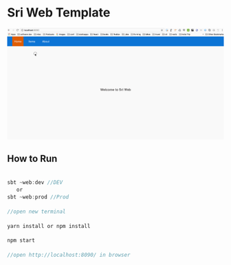 # Sri Web Template

![Demo](demo.gif)

## How to Run 

```scala

sbt ~web:dev //DEV
   or
sbt ~web:prod //Prod   

//open new terminal

yarn install or npm install

npm start

//open http://localhost:8090/ in browser

```
